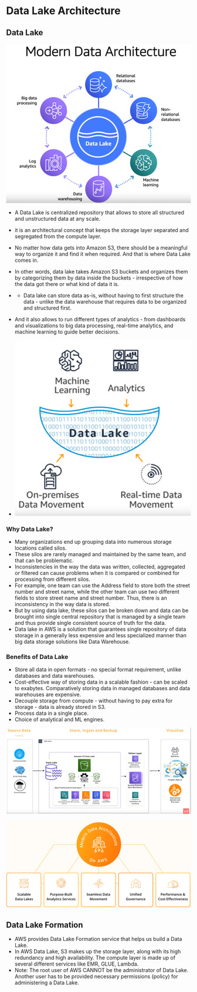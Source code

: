 # Data Lake Architecture

## Data Lake

![Modern Data Architecture](../images/modern_data_architecture.png)

* A Data Lake is centralized repository that allows to store all structured and unstructured data at any scale. 
* it is an architectural concept that keeps the storage layer separated and segregated from the compute layer. 
* No matter how data gets into Amazon S3, there should be a meaningful way to organize it and find it when required. And that is where Data Lake comes in. 
* In other words, data lake takes Amazon S3 buckets and organizes them by categorizing them by data inside the buckets - irrespective of how the data got there or what kind of data it is. 
* * Data lake can store data as-is, without having to first structure the data - unlike the data warehouse that requires data to be organized and structured first. 
* And it also allows to run different types of analytics - from dashboards and visualizations to big data processing, real-time analytics, and machine learning to guide better decisions. 

* ![Data Lake](../images/data_lake.png)

### Why Data Lake? 
* Many organizations end up grouping data into numerous storage locations called silos.
* These silos are rarely managed and maintained by the same team, and that can be problematic. 
* Inconsistencies in the way the data was written, collected, aggregated or filtered can cause problems when it is compared or combined for processing from different silos. 
* For example, one team can use the Address field to store both the street number and street name, while the other team can use two different fields to store street name and street number. Thus, there is an inconsistency in the way data is stored. 
* But by using data lake, these silos can be broken down and data can be brought into single central repository that is managed by a single team and thus provide single consistent source of truth for the data. 
* Data lake in AWS is a solution that guarantees single repository of data storage in a generally less expensive and less specialized manner than big data storage solutions like Data Warehouse. 
### Benefits of Data Lake
* Store all data in open formats - no special format requirement, unlike databases and data warehouses. 
* Cost-effective way of storing data in a scalable fashion - can be scaled to exabytes. Comparatively storing data in managed databases and data warehouses are expensive. 
* Decouple storage from compute - without having to pay extra for storage - data is already stored in S3. 
* Process data in a single place. 
*  Choice of analytical and ML engines. 

![Data Lake Architecture](../images/data_lake_architecture.png)


![Modern Data Architecture II](../images/modern_data_architecture_II.png)

## Data Lake Formation
* AWS provides Data Lake Formation service that helps us build a Data Lake. 
* In AWS Data Lake, S3 makes up the storage layer, along with its high redundancy and high availability. The compute layer is made up of several different services like EMR, GLUE, Lambda. 
* Note: The root user of AWS CANNOT be the administrator of Data Lake. Another user has to be provided necessary permissions (policy) for administering a Data Lake. 